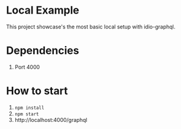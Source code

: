 # Local Example
This project showcase's the most basic local setup with idio-graphql.
# Dependencies
1. Port 4000

# How to start
1. `npm install`
2.  `npm start`
3. http://localhost:4000/graphql
